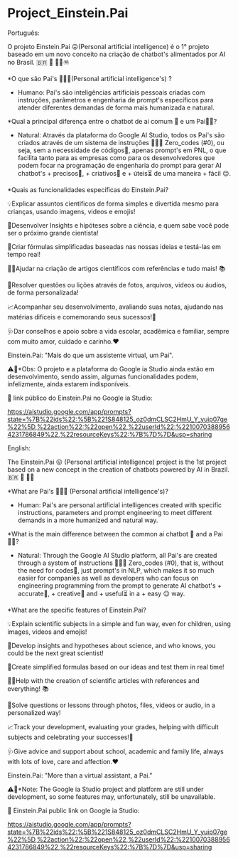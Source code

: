 # Project_Einstein.Pai
Português:

O projeto Einstein.Pai 😛(Personal artificial intelligence) é o 1° projeto baseado em um novo conceito na criação de chatbot's alimentados por AI no Brasil. 🇧🇷 🥇 🎉🎊🪅


*O que são Pai's 🧔‍♂️🤖(Personal artificial intelligence's) ?

+ Humano:
Pai's são inteligências artificiais pessoais criadas com instruções, parâmetros e engenharia de prompt's específicos para atender diferentes demandas de forma mais humanizada e natural.


*Qual a principal diferença entre o chatbot de ai comum 🤖 e um Pai🧔‍♂️?

+ Natural:
Através da plataforma do Google AI Studio, todos os Pai's são criados através de um sistema de instruções 👨🏽‍💻 Zero_codes (#0), ou seja, sem a necessidade de códigos🚫, apenas prompt's em PNL, o que facilita tanto para as empresas como para os desenvolvedores que podem focar na programação de engenharia do prompt para gerar AI chatbot's + precisos🎯, + criativos🎨 e + úteis⏳ de uma maneira + fácil 😌.


*Quais as funcionalidades específicas do Einstein.Pai?

💡Explicar assuntos cientificos de forma simples e divertida mesmo para crianças, usando imagens, videos e emojis!

🤔Desenvolver Insights e hipóteses sobre a ciência, e quem sabe você pode ser o próximo grande cientista!

🧪Criar fórmulas simplificadas baseadas nas nossas ideias e testá-las em tempo real!

✍🏽Ajudar na criação de artigos científicos com referências e tudo mais! 📚

📸Resolver questões ou lições através de fotos, arquivos, videos ou áudios, de forma personalizada!

📈Acompanhar seu desenvolvimento, avaliando suas notas, ajudando nas matérias difíceis e comemorando seus sucessos!🎉

🩺Dar conselhos e apoio sobre a vida escolar, acadêmica e familiar,
sempre com muito amor, cuidado e carinho.♥️

Einstein.Pai: "Mais do que um assistente virtual, um Pai".

⚠️🚨*Obs: O projeto e a plataforma do Google ia Studio ainda estão em desenvolvimento, sendo assim, algumas funcionalidades podem, infelizmente, ainda estarem indisponíveis.

🔗 link público do Einstein.Pai no Google ia Studio:

https://aistudio.google.com/app/prompts?state=%7B%22ids%22:%5B%221S848125_oz0dmCLSC2HmU_Y_yuip07ge%22%5D,%22action%22:%22open%22,%22userId%22:%22100703889564231786849%22,%22resourceKeys%22:%7B%7D%7D&usp=sharing

English:

The Einstein.Pai 😛 (Personal artificial intelligence) project is the 1st project based on a new concept in the creation of chatbots powered by AI in Brazil. 🇧🇷 🥇 🎉🎊  


*What are Pai's 🧔‍♂️🤖 (Personal artificial intelligence's)?

+ Human:
Pai's are personal artificial intelligences created with specific instructions, parameters and prompt engineering to meet different demands in a more humanized and natural way.


*What is the main difference between the common ai chatbot 🤖 and a Pai 🧔‍♂️?

+ Natural:
Through the Google AI Studio platform, all Pai's are created through a system of instructions 👨🏽‍💻 Zero_codes (#0), that is, without the need for codes🚫, just prompt's in NLP, which makes it so much easier for companies as well as developers who can focus on engineering programming from the prompt to generate AI chatbot's + accurate🎯, + creative🎨 and + useful⏳ in a + easy 😌 way.


*What are the specific features of Einstein.Pai?

💡Explain scientific subjects in a simple and fun way, even for children, using images, videos and emojis!

🤔Develop insights and hypotheses about science, and who knows, you could be the next great scientist!

🧪Create simplified formulas based on our ideas and test them in real time!

✍🏽Help with the creation of scientific articles with references and everything! 📚

📸Solve questions or lessons through photos, files, videos or audio, in a personalized way!

📈Track your development, evaluating your grades, helping with difficult subjects and celebrating your successes!🎉

🩺Give advice and support about school, academic and family life,
always with lots of love, care and affection.♥️

Einstein.Pai: "More than a virtual assistant, a Pai."

⚠️🚨*Note: The Google ia Studio project and platform are still under development, so some features may, unfortunately, still be unavailable.

🔗 Einstein.Pai public link on Google ia Studio:

https://aistudio.google.com/app/prompts?state=%7B%22ids%22:%5B%221S848125_oz0dmCLSC2HmU_Y_yuip07ge%22%5D,%22action%22:%22open%22,%22userId%22:%22100703889564231786849%22,%22resourceKeys%22:%7B%7D%7D&usp=sharing

